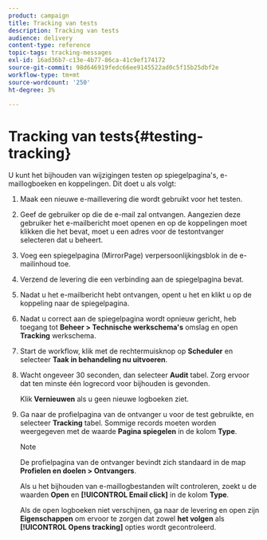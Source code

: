 ```yaml
---
product: campaign
title: Tracking van tests
description: Tracking van tests
audience: delivery
content-type: reference
topic-tags: tracking-messages
exl-id: 16ad36b7-c13e-4b77-86ca-41c9ef174172
source-git-commit: 98d646919fedc66ee9145522ad0c5f15b25dbf2e
workflow-type: tm+mt
source-wordcount: '250'
ht-degree: 3%

---
```


# Tracking van tests{#testing-tracking}

U kunt het bijhouden van wijzigingen testen op spiegelpagina&#39;s, e-maillogboeken en koppelingen. Dit doet u als volgt:

1. Maak een nieuwe e-maillevering die wordt gebruikt voor het testen.
1. Geef de gebruiker op die de e-mail zal ontvangen. Aangezien deze gebruiker het e-mailbericht moet openen en op de koppelingen moet klikken die het bevat, moet u een adres voor de testontvanger selecteren dat u beheert.
1. Voeg een spiegelpagina (MirrorPage) verpersoonlijkingsblok in de e-mailinhoud toe.
1. Verzend de levering die een verbinding aan de spiegelpagina bevat.
1. Nadat u het e-mailbericht hebt ontvangen, opent u het en klikt u op de koppeling naar de spiegelpagina.
1. Nadat u correct aan de spiegelpagina wordt opnieuw gericht, heb toegang tot **Beheer > Technische werkschema&#39;s** omslag en open **Tracking** werkschema.
1. Start de workflow, klik met de rechtermuisknop op **Scheduler** en selecteer **Taak in behandeling nu uitvoeren**.
1. Wacht ongeveer 30 seconden, dan selecteer **Audit** tabel. Zorg ervoor dat ten minste één logrecord voor bijhouden is gevonden.

   Klik **Vernieuwen** als u geen nieuwe logboeken ziet.

1. Ga naar de profielpagina van de ontvanger u voor de test gebruikte, en selecteer **Tracking** tabel. Sommige records moeten worden weergegeven met de waarde **Pagina spiegelen** in de kolom **Type**.

   >[!NOTE]
   >
   >De profielpagina van de ontvanger bevindt zich standaard in de map **Profielen en doelen > Ontvangers**.

   Als u het bijhouden van e-maillogbestanden wilt controleren, zoekt u de waarden **Open** en **[!UICONTROL Email click]** in de kolom **Type**.

   Als de open logboeken niet verschijnen, ga naar de levering en open zijn **Eigenschappen** om ervoor te zorgen dat zowel **het volgen** als **[!UICONTROL Opens tracking]** opties wordt gecontroleerd.
